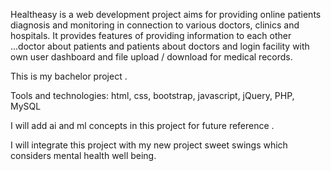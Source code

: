 Healtheasy is a web development project aims for providing online patients diagnosis and monitoring in connection to various doctors, clinics and hospitals. It provides features of providing information to each other ...doctor about patients and patients about doctors and  login facility with own user dashboard and file upload / download for medical records.

This is my bachelor project .

Tools and technologies: html, css, bootstrap, javascript, jQuery, PHP, MySQL 


I will add ai and ml concepts in this project for future reference .

I will integrate this project with my new project sweet swings which considers mental health well being.
